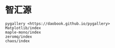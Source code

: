 # 智汇源

```{toctree}
pygallery <https://daobook.github.io/pygallery>
Matplotlib/index
maple-mono/index
zeromq/index
chaos/index
```
